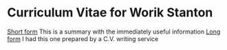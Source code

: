 # Curriculum Vitae for Worik Stanton

[Short form](cv_short.md) This is a summary with the immediately useful information
[Long form](cv_long.pdf) I had this one prepared by a C.V. writing service
